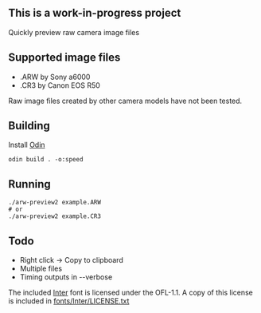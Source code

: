 ## This is a work-in-progress project

Quickly preview raw camera image files

## Supported image files
- .ARW by Sony a6000
- .CR3 by Canon EOS R50

Raw image files created by other camera models have not been tested.

## Building
Install [Odin](https://odin-lang.org/)
```
odin build . -o:speed
```

## Running
```
./arw-preview2 example.ARW
# or
./arw-preview2 example.CR3
```

## Todo
- Right click -> Copy to clipboard
- Multiple files
- Timing outputs in --verbose

The included [Inter](fonts/Inter/Inter-Regular.ttf) font is licensed under the OFL-1.1. A copy of this license is included in [fonts/Inter/LICENSE.txt](fonts/Inter/LICENSE.txt)
